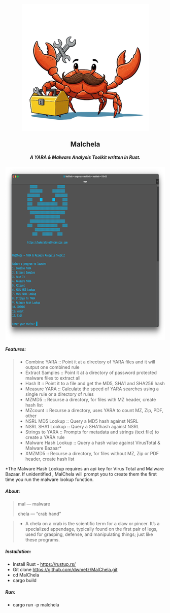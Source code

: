 <div align="center">
 <img style="padding:0;vertical-align:bottom;" height="400" width="400" src="/images/malchela.png"/>
 <p>
  <h2>
   Malchela
  </h2>
  <h5>
      A YARA & Malware Analysis Toolkit written in Rust.
   </h5>
<p>
<p>
 </div>
<div align="center">
  <img style="padding:0;vertical-align:bottom;" height="545" width="792" src="/images/malchela_screenshot.png"/>
  <div align="left">
  <h5>
   Features:
  </h5>

>- Combine YARA	:: Point it at a directory of YARA files and it will output one combined rule
>- Extract Samples :: Point it at a directory of password protected malware files to extract all
>- Hash It :: Point it to a file and get the MD5, SHA1 and SHA256 hash
>- Measure YARA :: Calculate the speed of YARA searches using a single rule or a directory of rules
>- MZMD5 :: Recurse a directory, for files with MZ header, create hash list
>- MZcount :: Recurse a directory, uses YARA to count MZ, Zip, PDF, other 
>- NSRL MD5 Lookup :: Query a MD5 hash against NSRL
>- NSRL SHA1 Lookup :: Query a SHA1hash against NSRL 
>- Strings to YARA :: Prompts for metadata and strings (text file) to create a YARA rule
>- Malware Hash Lookup :: Query a hash value against VirusTotal & Malware Bazaar*
>- XMZMD5 :: Recurse a directory, for files without MZ, Zip or PDF header, create hash list


*The Malware Hash Lookup requires an api key for Virus Total and Malware Bazaar.  If unidentified , MalChela will prompt you to create them the first time you run the malware lookup function.


<h5>
   About:
   </h5>

> mal — malware</p>
> chela — “crab hand”

>- A chela on a crab is the scientific term for a claw or pincer. It’s a specialized appendage, typically found on the first pair of legs, used for grasping, defense, and manipulating things;  just like these programs.

<h5>
Installation:
</h5>

- Install Rust - https://rustup.rs/
- Git clone https://github.com/dwmetz/MalChela.git
- cd MalChela
- cargo build

<h5>
   Run:
</h5>

- cargo run -p malchela

